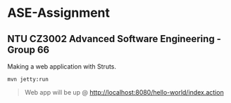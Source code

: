 # ASE-Assignment
## NTU CZ3002 Advanced Software Engineering - Group 66
Making a web application with Struts.

`mvn jetty:run`

> Web app will be up @ [http://localhost:8080/hello-world/index.action](http://localhost:8080/hello-world/index.action.)
